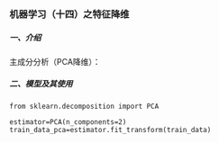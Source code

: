 ### 机器学习（十四）之特征降维

##### 一、介绍

主成分分析（PCA降维）：

##### 二、模型及其使用

```
from sklearn.decomposition import PCA

estimator=PCA(n_components=2)
train_data_pca=estimator.fit_transform(train_data)
```